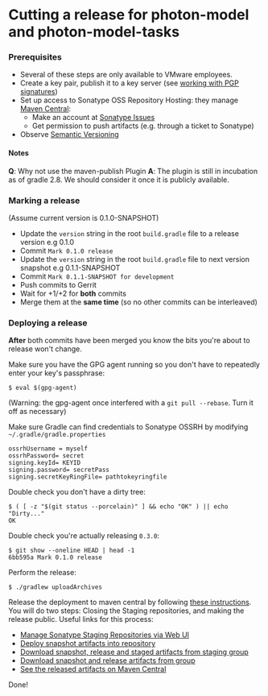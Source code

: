 # Cutting a release for photon-model and photon-model-tasks

### Prerequisites

* Several of these steps are only available to VMware employees.
* Create a key pair, publish it to a key server (see [working with PGP signatures][working-with-pgp-signatures])
* Set up access to Sonatype OSS Repository Hosting: they manage [Maven Central](http://search.maven.org/):
  * Make an account at [Sonatype Issues](https://issues.sonatype.org/)
  * Get permission to push artifacts (e.g. through a ticket to Sonatype)
* Observe [Semantic Versioning][semver]

[working-with-pgp-signatures]: http://central.sonatype.org/pages/working-with-pgp-signatures.html
[semver]: http://semver.org/

#### Notes

**Q**: Why not use the maven-publish Plugin
**A**: The plugin is still in incubation as of gradle 2.8. We should consider it once it is publicly available.

### Marking a release

(Assume current version is 0.1.0-SNAPSHOT)

* Update the `version` string in the root `build.gradle` file to a release version e.g 0.1.0
* Commit `Mark 0.1.0 release`
* Update the `version` string in the root `build.gradle` file to next version snapshot e.g 0.1.1-SNAPSHOT
* Commit `Mark 0.1.1-SNAPSHOT for development`
* Push commits to Gerrit
* Wait for +1/+2 for **both** commits
* Merge them at the **same time** (so no other commits can be interleaved)

### Deploying a release

**After** both commits have been merged you know the bits you're about to release won't change.

Make sure you have the GPG agent running so you don't have to repeatedly enter your key's passphrase:

```
$ eval $(gpg-agent)
```
(Warning: the gpg-agent once interfered with a `git pull --rebase`. Turn it off as necessary)

Make sure Gradle can find credentials to Sonatype OSSRH by modifying `~/.gradle/gradle.properties`

```
ossrhUsername = myself
ossrhPassword= secret
signing.keyId= KEYID
signing.password= secretPass
signing.secretKeyRingFile= pathtokeyringfile

```

Double check you don't have a dirty tree:

```
$ ( [ -z "$(git status --porcelain)" ] && echo "OK" ) || echo "Dirty..."
OK
```

Double check you're actually releasing `0.3.0`:

```
$ git show --oneline HEAD | head -1
6bb595a Mark 0.1.0 release
```

Perform the release:

```
$ ./gradlew uploadArchives
```

Release the deployment to maven central by following [these instructions](http://central.sonatype.org/pages/releasing-the-deployment.html). You will do two steps: Closing the Staging repositories, and making the release public. Useful links for this process:
* [Manage Sonatype Staging Repositories via Web UI](https://oss.sonatype.org/#stagingRepositories)
* [Deploy snapshot artifacts into repository](https://oss.sonatype.org/content/repositories/snapshots)
* [Download snapshot, release and staged artifacts from staging group](https://oss.sonatype.org/content/groups/staging)
* [Download snapshot and release artifacts from group](https://oss.sonatype.org/content/groups/public)
* [See the released artifacts on Maven Central](https://repo1.maven.org/maven2/com/vmware/photon/controller)

Done!
